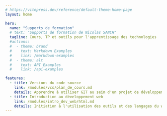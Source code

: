```yaml
---
# https://vitepress.dev/reference/default-theme-home-page
layout: home

hero:
  name: "Supports de formation"
  # text: "Supports de formation de Nicolas SANCH"
  tagline: Cours, TP et outils pour l'apprentissage des technologies
  #actions:
  #  - theme: brand
  #    text: Markdown Examples
  #    link: /markdown-examples
  #  - theme: alt
  #    text: API Examples
  #    link: /api-examples

features:
  - title: Versions du code source
    link: /modules/vcs/plan_de_cours.md
    details: Apprendre à utiliser GIT au sein d'un projet de développement
  - title: Introduction au développement web
    link: /modules/intro_dev_web/html.md
    details: Initiation à l'utilisation des outils et des langages du web
---
```


